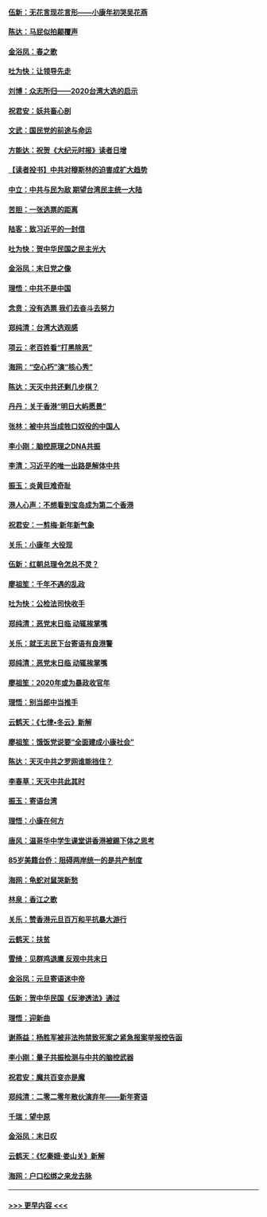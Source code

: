 #### [伍新：无花言现花言形——小康年初哭吴花燕](../pages/nsc993/n11800044.md?t=01180955) 
#### [陈达：马屁似拍颠覆声](../pages/nsc993/n11800010.md?t=01180955) 
#### [金浴凤：春之歌](../pages/nsc993/n11797687.md?t=01180955) 
#### [吐为快：让领导先走](../pages/nsc993/n11797512.md?t=01180955) 
#### [刘博：众志所归——2020台湾大选的启示](../pages/nsc993/n11796878.md?t=01180955) 
#### [祝君安：妖共畜心剖](../pages/nsc993/n11794273.md?t=01180955) 
#### [文武：国民党的前途与命运](../pages/nsc993/n11794198.md?t=01180955) 
#### [方能达：祝贺《大纪元时报》读者日增](../pages/nsc993/n11793807.md?t=01180955) 
#### [【读者投书】中共对穆斯林的迫害成扩大趋势](../pages/nsc993/n11791371.md?t=01180955) 
#### [中立：中共与民为敌 期望台湾民主统一大陆](../pages/nsc993/n11790392.md?t=01180955) 
#### [苦胆：一张选票的距离](../pages/nsc993/n11788914.md?t=01180955) 
#### [陆客：致习近平的一封信](../pages/nsc993/n11788867.md?t=01180955) 
#### [吐为快：贺中华民国之民主光大](../pages/nsc993/n11788618.md?t=01180955) 
#### [金浴凤：末日党之像](../pages/nsc993/n11787475.md?t=01180955) 
#### [理悟：中共不是中国](../pages/nsc993/n11787463.md?t=01180955) 
#### [念贲：没有选票  我们去奋斗去努力](../pages/nsc993/n11787398.md?t=01180955) 
#### [郑纯清：台湾大选观感](../pages/nsc993/n11786210.md?t=01180955) 
#### [项云：老百姓看“打黑除恶”](../pages/nsc993/n11785398.md?t=01180955) 
#### [海网：“空心朽”演“核心秀”](../pages/nsc993/n11783874.md?t=01180955) 
#### [陈达：天灭中共还剩几步棋？](../pages/nsc993/n11783719.md?t=01180955) 
#### [丹丹：关于香港“明日大屿愿景”](../pages/nsc993/n11783273.md?t=01180955) 
#### [张林：被中共当成牲口奴役的中国人](../pages/nsc993/n11782397.md?t=01180955) 
#### [李小刚：脑控原理之DNA共振](../pages/nsc993/n11780962.md?t=01180955) 
#### [李清：习近平的唯一出路是解体中共](../pages/nsc993/n11780866.md?t=01180955) 
#### [振玉：炎黄巨难奇耻](../pages/nsc993/n11779632.md?t=01180955) 
#### [港人心声：不想看到宝岛成为第二个香港](../pages/nsc993/n11778817.md?t=01180955) 
#### [祝君安：一剪梅‧新年新气象](../pages/nsc993/n11776340.md?t=01180955) 
#### [关乐：小康年 大役现](../pages/nsc993/n11774213.md?t=01180955) 
#### [伍新：红朝总理令怎总不灵？](../pages/nsc993/n11770813.md?t=01180955) 
#### [廖祖笙：千年不遇的乱政](../pages/nsc993/n11770373.md?t=01180955) 
#### [吐为快：公检法司快收手](../pages/nsc993/n11770359.md?t=01180955) 
#### [郑纯清：恶党末日临 动辄挨掌嘴](../pages/nsc993/n11769912.md?t=01180955) 
#### [关乐：就王志民下台寄语有良港警](../pages/nsc993/n11769903.md?t=01180955) 
#### [郑纯清：恶党末日临 动辄挨掌嘴](../pages/nsc993/n11769356.md?t=01180955) 
#### [廖祖笙：2020年或为暴政收官年](../pages/nsc993/n11768216.md?t=01180955) 
#### [理悟：别当郎中当推手](../pages/nsc993/n11768243.md?t=01180955) 
#### [云鹤天：《七律▪冬云》新解](../pages/nsc993/n11768204.md?t=01180955) 
#### [廖祖笙：饿饭党说要“全面建成小康社会”](../pages/nsc993/n11767482.md?t=01180955) 
#### [陈达：天灭中共之罗网谁能挡住？](../pages/nsc993/n11767465.md?t=01180955) 
#### [李春草：天灭中共此其时](../pages/nsc993/n11767452.md?t=01180955) 
#### [振玉：寄语台湾](../pages/nsc993/n11767432.md?t=01180955) 
#### [理悟：小康在何方](../pages/nsc993/n11767394.md?t=01180955) 
#### [唐风：温哥华中学生课堂讲香港被踢下体之思考](../pages/nsc993/n11766848.md?t=01180955) 
#### [85岁美籍台侨：阻碍两岸统一的是共产制度](../pages/nsc993/n11765043.md?t=01180955) 
#### [海网：龟蛇对鼠哭新愁](../pages/nsc993/n11764895.md?t=01180955) 
#### [林泉：香江之歌](../pages/nsc993/n11764415.md?t=01180955) 
#### [关乐：赞香港元旦百万和平抗暴大游行](../pages/nsc993/n11764382.md?t=01180955) 
#### [云鹤天：扶贫](../pages/nsc993/n11764245.md?t=01180955) 
#### [雪绮：见群鸡退鹰  反观中共末日](../pages/nsc993/n11762112.md?t=01180955) 
#### [金浴凤：元旦寄语迷中帝](../pages/nsc993/n11761788.md?t=01180955) 
#### [伍新：贺中华民国《反渗透法》通过](../pages/nsc993/n11761994.md?t=01180955) 
#### [理悟：迎新曲](../pages/nsc993/n11761152.md?t=01180955) 
#### [谢燕益：杨胜军被非法拘禁致死案之紧急报案举报控告函](../pages/nsc993/n11756134.md?t=01180955) 
#### [李小刚：量子共振检测与中共的脑控武器](../pages/nsc993/n11754518.md?t=01180955) 
#### [祝君安：魔共百变亦是魔](../pages/nsc993/n11754469.md?t=01180955) 
#### [郑纯清：二零二零年散伙演弃年——新年寄语](../pages/nsc993/n11754195.md?t=01180955) 
#### [千瑞：望中原](../pages/nsc993/n11754159.md?t=01180955) 
#### [金浴凤：末日叹](../pages/nsc993/n11752359.md?t=01180955) 
#### [云鹤天：《忆秦娥‧娄山关》新解](../pages/nsc993/n11752348.md?t=01180955) 
#### [海网：户口松绑之来龙去脉](../pages/nsc993/n11752328.md?t=01180955) 

----
#### [ >>> 更早内容 <<< ](../indexes/nsc993-earlier.md)
